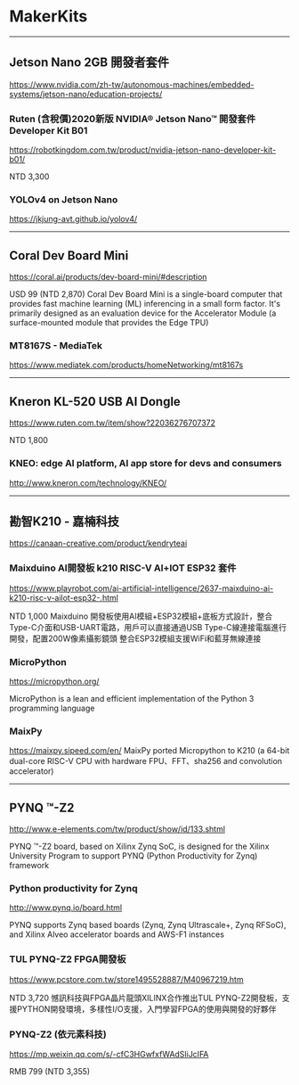# MakerKits

---
## Jetson Nano 2GB 開發者套件
https://www.nvidia.com/zh-tw/autonomous-machines/embedded-systems/jetson-nano/education-projects/

### Ruten (含稅價)2020新版 NVIDIA® Jetson Nano™ 開發套件 Developer Kit B01
https://robotkingdom.com.tw/product/nvidia-jetson-nano-developer-kit-b01/

NTD 3,300

### YOLOv4 on Jetson Nano
https://jkjung-avt.github.io/yolov4/

---
## Coral Dev Board Mini  
https://coral.ai/products/dev-board-mini/#description

USD 99 (NTD 2,870)
Coral Dev Board Mini is a single-board computer that provides fast machine learning (ML) inferencing in a small form factor. It's primarily designed as an evaluation device for the Accelerator Module (a surface-mounted module that provides the Edge TPU)

### MT8167S - MediaTek
https://www.mediatek.com/products/homeNetworking/mt8167s

---
## Kneron KL-520 USB AI Dongle
https://www.ruten.com.tw/item/show?22036276707372

NTD 1,800

### KNEO: edge AI platform, AI app store for devs and consumers
http://www.kneron.com/technology/KNEO/

---
## 勘智K210 - 嘉楠科技
https://canaan-creative.com/product/kendryteai

### Maixduino AI開發板 k210 RISC-V AI+lOT ESP32 套件
https://www.playrobot.com/ai-artificial-intelligence/2637-maixduino-ai-k210-risc-v-ailot-esp32-.html

NTD 1,000
Maixduino 開發板使用AI模組+ESP32模組+底板方式設計，整合Type-C介面和USB-UART電路，用戶可以直接通過USB Type-C線連接電腦進行開發，配置200W像素攝影鏡頭 整合ESP32模組支援WiFi和藍芽無線連接 

### MicroPython
https://micropython.org/

MicroPython is a lean and efficient implementation of the Python 3 programming language

### MaixPy
https://maixpy.sipeed.com/en/
MaixPy ported Micropython to K210 (a 64-bit dual-core RISC-V CPU with hardware FPU、FFT、sha256 and convolution accelerator)

---
## PYNQ ™-Z2
http://www.e-elements.com/tw/product/show/id/133.shtml

PYNQ ™-Z2 board, based on Xilinx Zynq SoC, is designed for the Xilinx University Program to support PYNQ (Python Productivity for Zynq) framework

### Python productivity for Zynq
http://www.pynq.io/board.html

PYNQ supports Zynq based boards (Zynq, Zynq Ultrascale+, Zynq RFSoC), and Xilinx Alveo accelerator boards and AWS-F1 instances

### TUL PYNQ-Z2 FPGA開發板
https://www.pcstore.com.tw/store1495528887/M40967219.htm

NTD 3,720
憾訊科技與FPGA晶片龍頭XILINX合作推出TUL PYNQ-Z2開發板，支援PYTHON開發環境，多樣性I/O支援，入門學習FPGA的使用與開發的好夥伴

### PYNQ-Z2 (依元素科技)
https://mp.weixin.qq.com/s/-cfC3HGwfxfWAdSliJcIFA

RMB 799 (NTD 3,355)








